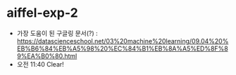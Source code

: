# aiffel-exp-2
- 가장 도움이 된 구글링 문서(?) : https://datascienceschool.net/03%20machine%20learning/09.04%20%EB%B6%84%EB%A5%98%20%EC%84%B1%EB%8A%A5%ED%8F%89%EA%B0%80.html
- 오전 11:40 Clear!
